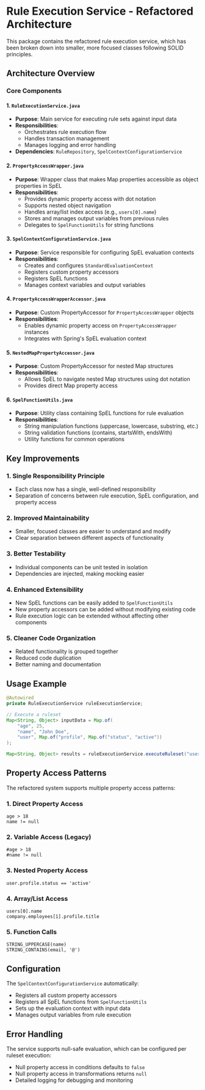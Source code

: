 # Rule Execution Service - Refactored Architecture

This package contains the refactored rule execution service, which has been broken down into smaller, more focused classes following SOLID principles.

## Architecture Overview

### Core Components

#### 1. `RuleExecutionService.java`

- **Purpose**: Main service for executing rule sets against input data
- **Responsibilities**:
  - Orchestrates rule execution flow
  - Handles transaction management
  - Manages logging and error handling
- **Dependencies**: `RuleRepository`, `SpelContextConfigurationService`

#### 2. `PropertyAccessWrapper.java`

- **Purpose**: Wrapper class that makes Map properties accessible as object properties in SpEL
- **Responsibilities**:
  - Provides dynamic property access with dot notation
  - Supports nested object navigation
  - Handles array/list index access (e.g., `users[0].name`)
  - Stores and manages output variables from previous rules
  - Delegates to `SpelFunctionUtils` for string functions

#### 3. `SpelContextConfigurationService.java`

- **Purpose**: Service responsible for configuring SpEL evaluation contexts
- **Responsibilities**:
  - Creates and configures `StandardEvaluationContext`
  - Registers custom property accessors
  - Registers SpEL functions
  - Manages context variables and output variables

#### 4. `PropertyAccessWrapperAccessor.java`

- **Purpose**: Custom PropertyAccessor for `PropertyAccessWrapper` objects
- **Responsibilities**:
  - Enables dynamic property access on `PropertyAccessWrapper` instances
  - Integrates with Spring's SpEL evaluation context

#### 5. `NestedMapPropertyAccessor.java`

- **Purpose**: Custom PropertyAccessor for nested Map structures
- **Responsibilities**:
  - Allows SpEL to navigate nested Map structures using dot notation
  - Provides direct Map property access

#### 6. `SpelFunctionUtils.java`

- **Purpose**: Utility class containing SpEL functions for rule evaluation
- **Responsibilities**:
  - String manipulation functions (uppercase, lowercase, substring, etc.)
  - String validation functions (contains, startsWith, endsWith)
  - Utility functions for common operations

## Key Improvements

### 1. **Single Responsibility Principle**

- Each class now has a single, well-defined responsibility
- Separation of concerns between rule execution, SpEL configuration, and property access

### 2. **Improved Maintainability**

- Smaller, focused classes are easier to understand and modify
- Clear separation between different aspects of functionality

### 3. **Better Testability**

- Individual components can be unit tested in isolation
- Dependencies are injected, making mocking easier

### 4. **Enhanced Extensibility**

- New SpEL functions can be easily added to `SpelFunctionUtils`
- New property accessors can be added without modifying existing code
- Rule execution logic can be extended without affecting other components

### 5. **Cleaner Code Organization**

- Related functionality is grouped together
- Reduced code duplication
- Better naming and documentation

## Usage Example

```java
@Autowired
private RuleExecutionService ruleExecutionService;

// Execute a ruleset
Map<String, Object> inputData = Map.of(
    "age", 25,
    "name", "John Doe",
    "user", Map.of("profile", Map.of("status", "active"))
);

Map<String, Object> results = ruleExecutionService.executeRuleset("user-validation", inputData);
```

## Property Access Patterns

The refactored system supports multiple property access patterns:

### 1. Direct Property Access

```spel
age > 18
name != null
```

### 2. Variable Access (Legacy)

```spel
#age > 18
#name != null
```

### 3. Nested Property Access

```spel
user.profile.status == 'active'
```

### 4. Array/List Access

```spel
users[0].name
company.employees[1].profile.title
```

### 5. Function Calls

```spel
STRING_UPPERCASE(name)
STRING_CONTAINS(email, '@')
```

## Configuration

The `SpelContextConfigurationService` automatically:

- Registers all custom property accessors
- Registers all SpEL functions from `SpelFunctionUtils`
- Sets up the evaluation context with input data
- Manages output variables from rule execution

## Error Handling

The service supports null-safe evaluation, which can be configured per ruleset execution:

- Null property access in conditions defaults to `false`
- Null property access in transformations returns `null`
- Detailed logging for debugging and monitoring

